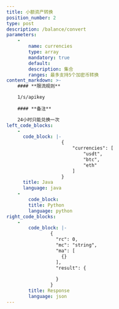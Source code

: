 ```yaml
---
title: 小额资产转换
position_number: 2
type: post
description: /balance/convert
parameters:
    -
        name: currencies
        type: array
        mandatory: true
        default:
        description: 集合
        ranges: 最多支持5个加密币转换
content_markdown: >-
    #### **限流规则**

    1/s/apikey
  
    #### **备注**

    24小时只能兑换一次
left_code_blocks:
    -
      code_block: |-
                    {
                        "currencies": [
                            "usdt",
                            "btc",
                            "eth"
                        ]
                    }
      title: Java
      language: java
    -
        code_block:
        title: Python
        language: python
right_code_blocks:
    -
        code_block: |-
                {
                  "rc": 0,
                  "mc": "string",
                  "ma": [
                    {}
                  ],
                  "result": {
                              
                  }
                }
        title: Response
        language: json
---
```

